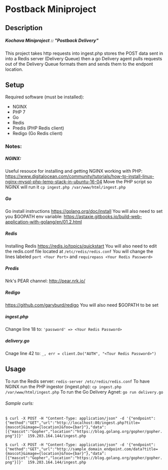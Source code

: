 # Postback Miniproject

## Description
##### Kochava Miniproject :: "Postback Delivery"
This project takes http requests into ingest.php stores the POST data sent in into a Redis server (Delivery Queue) then a go Delivery agent pulls requests out of
the Delivery Queue formats them and sends them to the endpont location.
## Setup
Required software (must be installed):
- NGINX
- PHP 7
- Go
- Redis
- Predis (PHP Redis client)
- Redigo (Go Redis client)

### Notes:
##### NGINX:
Useful resouce for installing and getting NGINX working with PHP:
https://www.digitalocean.com/community/tutorials/how-to-install-linux-nginx-mysql-php-lemp-stack-in-ubuntu-16-04
Move the PHP script so NGINX will run it  `cp ingest.php /var/www/html/ingest.php`
##### Go
Go install instructions
https://golang.org/doc/install
You will also need to set you $GOPATH env variable:
https://astaxie.gitbooks.io/build-web-application-with-golang/en/01.2.html

##### Redis
Installing Redis
https://redis.io/topics/quickstart
You will also need to edit the redis.conf file located at `/etc/redis/redis.conf`
You will change the lines labeled
`port <Your Port>`
and
`requirepass <Your Redis Password>`

##### Predis
Nrk's PEAR channel:
http://pear.nrk.io/

##### Redigo
https://github.com/garyburd/redigo
You will also need $GOPATH to be set

##### ingest.php
Change line 18 to: `'password' => <Your Redis Password>`
##### delivery.go
Cnage line 42 to: `_, err = client.Do("AUTH", "<Tour Redis Password>")`

## Usage
To run the Redis server: `redis-server /etc/redis/redis.conf`
To have NGINX run the PHP ingestor (ingest.php): `cp ingest.php /var/www/html/ingest.php`
To run the Go Delivery Agnet: `go run delivery.go`
###### Sample curls:
`$ curl -X POST -H "Content-Type: application/json" -d '{"endpoint":{"method":"GET","url":"http://localhost:80/ingest.php?title={mascot}&image={location}&foo={bar}"},"data":[{"mascot":"Gopher","location":"https://blog.golang.org/gopher/gopher.png"}]}'  159.203.164.144/ingest.php`

`$ curl -X POST -H "Content-Type: application/json" -d '{"endpoint":{"method":"GET","url":"http://sample_domain_endpoint.com/data?title={mascot}&image={location}&foo={bar}"},"data":[{"mascot":"Gopher","location":"https://blog.golang.org/gopher/gopher.png"}]}'  159.203.164.144/ingest.php`
